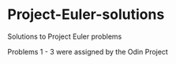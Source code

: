 # Project-Euler-solutions
Solutions to Project Euler problems

Problems 1 - 3 were assigned by the Odin Project
